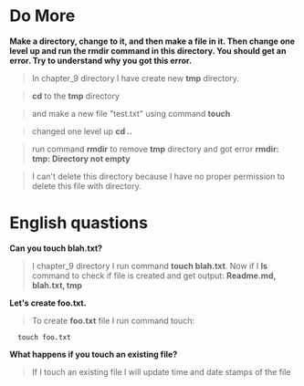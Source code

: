 
# Do More
**Make a directory, change to it, and then make a file in it. Then change one level up and run the rmdir command in this directory. You should get an error. Try to understand why you got this error.**

> In chapter_9 directory I have create new **tmp** directory.

> **cd** to the **tmp** directory

> and make a new file "test.txt" using command **touch**

> changed one level up **cd ..**

> run command **rmdir** to remove **tmp** directory and got error **rmdir: tmp: Directory not empty**

> I can't delete this directory because I have no proper permission to delete this file with directory.

# English quastions

**Can you touch blah.txt?**
> I chapter_9 directory I run command **touch blah.txt**. Now if I  **ls** command to check if file is created and get output: **Readme.md, blah.txt, tmp**

**Let's create foo.txt.**

> To create **foo.txt** file I run command touch:

      touch foo.txt
      
**What happens if you touch an existing file?**

> If I touch an existing file I will update time and date stamps of the file
